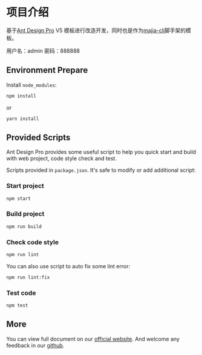 # 项目介绍

基于[Ant Design Pro](https://pro.ant.design) V5 模板进行改造开发，同时也是作为[majia-cli](https://github.com/poyiding/majia-cli)脚手架的模板。

用户名：admin 密码：888888

## Environment Prepare

Install `node_modules`:

```bash
npm install
```

or

```bash
yarn install
```

## Provided Scripts

Ant Design Pro provides some useful script to help you quick start and build with web project, code style check and test.

Scripts provided in `package.json`. It's safe to modify or add additional script:

### Start project

```bash
npm start
```

### Build project

```bash
npm run build
```

### Check code style

```bash
npm run lint
```

You can also use script to auto fix some lint error:

```bash
npm run lint:fix
```

### Test code

```bash
npm test
```

## More

You can view full document on our [official website](https://pro.ant.design). And welcome any feedback in our [github](https://github.com/ant-design/ant-design-pro).
